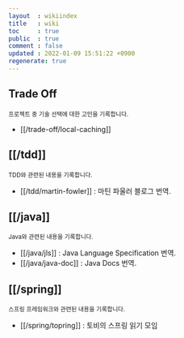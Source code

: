 ```yaml
---
layout  : wikiindex
title   : wiki
toc     : true
public  : true
comment : false
updated : 2022-01-09 15:51:22 +0900
regenerate: true
---
```


## Trade Off 
<small>프로젝트 중 기술 선택에 대한 고민을 기록합니다.</small>
* [[/trade-off/local-caching]]

## [[/tdd]]
<small>TDD와 관련된 내용을 기록합니다.</small>
* [[/tdd/martin-fowler]] : 마틴 파울러 블로그 번역.

## [[/java]]
<small>Java와 관련된 내용을 기록합니다.</small>
* [[/java/jls]] : Java Language Specification 번역.
* [[/java/java-doc]] : Java Docs 번역.

## [[/spring]]
<small>스프링 프레임워크와 관련된 내용을 기록합니다.</small>
* [[/spring/topring]] : 토비의 스프링 읽기 모임
